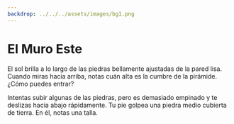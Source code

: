 ```yaml
---
backdrop: ../../../assets/images/bg1.png
---
```


# El Muro Este

El sol brilla a lo largo de las piedras bellamente ajustadas de la pared lisa. Cuando miras hacia arriba, notas cuán alta es la cumbre de la pirámide. ¿Cómo puedes entrar?

Intentas subir algunas de las piedras, pero es demasiado empinado y te deslizas hacia abajo rápidamente. Tu pie golpea una piedra medio cubierta de tierra. En él, notas una talla.

<Item id="5" />

<Page url="4" instructions="Este es más difícil de descifrar, pero su guía dice: '1: la longitud mide alrededor de _____ de este a oeste, con 0 ° en el primer meridiano'. Hace clic en la URL que aparece junto a la imagen del glifo." action="Caminar hacia el norte" condition="5" />
